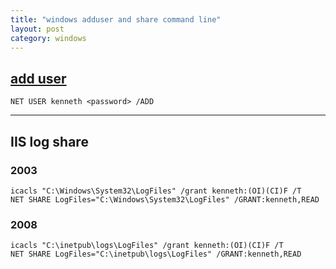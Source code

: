 ```yaml
---
title: "windows adduser and share command line"
layout: post
category: windows
---
```


## [add user](https://www.windows-commandline.com/add-user-from-command-line/)

```
NET USER kenneth <password> /ADD
```

---

## IIS log share

### 2003

```
icacls "C:\Windows\System32\LogFiles" /grant kenneth:(OI)(CI)F /T
NET SHARE LogFiles="C:\Windows\System32\LogFiles" /GRANT:kenneth,READ
```

### 2008

```
icacls "C:\inetpub\logs\LogFiles" /grant kenneth:(OI)(CI)F /T
NET SHARE LogFiles="C:\inetpub\logs\LogFiles" /GRANT:kenneth,READ
```
